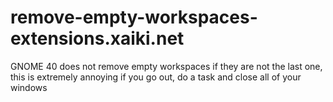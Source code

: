 # remove-empty-workspaces-extensions.xaiki.net

GNOME 40 does not remove empty workspaces if they are not the last one, this is extremely annoying if you go out, do a task and close all of your windows
